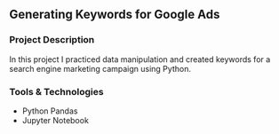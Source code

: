 ## Generating Keywords for Google Ads

### Project Description

In this project I practiced data manipulation and created keywords for a search engine marketing campaign using Python.

### Tools & Technologies

+ Python Pandas
+ Jupyter Notebook
